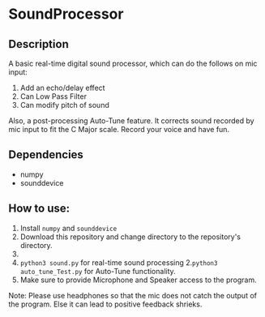 # SoundProcessor

## Description
A basic real-time digital sound processor, which can do the follows on mic input:
1. Add an echo/delay effect
2. Can Low Pass Filter
3. Can modify pitch of sound

Also, a post-processing Auto-Tune feature.
It corrects sound recorded by mic input to fit the C Major scale.
Record your voice and have fun. 

## Dependencies
- numpy
- sounddevice

## How to use:
1. Install `numpy` and `sounddevice`
2. Download this repository and change directory to the repository's directory.
3.
  1. `python3 sound.py` for real-time sound processing
  2.`python3 auto_tune_Test.py` for Auto-Tune functionality.
4. Make sure to provide Microphone and Speaker access to the program.

Note: Please use headphones so that the mic does not catch the output of the program. Else it can lead to positive feedback shrieks.
